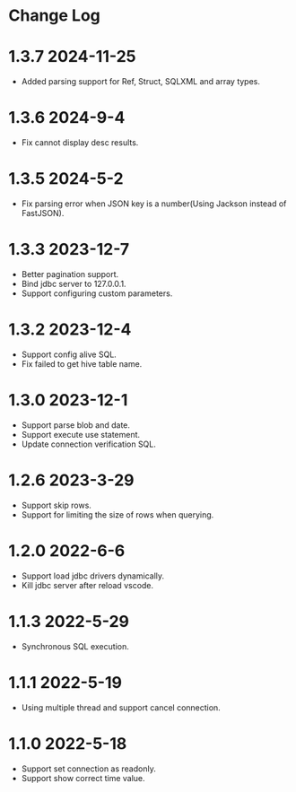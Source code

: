 # Change Log

# 1.3.7 2024-11-25
- Added parsing support for Ref, Struct, SQLXML and array types.

# 1.3.6 2024-9-4
- Fix cannot display desc results.

# 1.3.5 2024-5-2
- Fix parsing error when JSON key is a number(Using Jackson instead of FastJSON).

# 1.3.3 2023-12-7
- Better pagination support.
- Bind jdbc server to 127.0.0.1.
- Support configuring custom parameters.

# 1.3.2 2023-12-4
- Support config alive SQL.
- Fix failed to get hive table name.

# 1.3.0 2023-12-1
- Support parse blob and date.
- Support execute use statement.
- Update connection verification SQL.

# 1.2.6 2023-3-29
- Support skip rows.
- Support for limiting the size of rows when querying.

# 1.2.0 2022-6-6
- Support load jdbc drivers dynamically.
- Kill jdbc server after reload vscode.

# 1.1.3 2022-5-29
- Synchronous SQL execution.

# 1.1.1 2022-5-19
- Using multiple thread and support cancel connection.

# 1.1.0 2022-5-18
- Support set connection as readonly.
- Support show correct time value. 
